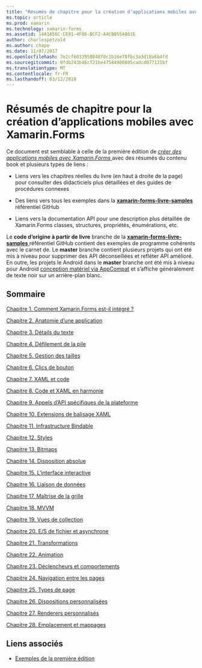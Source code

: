 ```yaml
---
title: "Résumés de chapitre pour la création d’applications mobiles avec Xamarin.Forms"
ms.topic: article
ms.prod: xamarin
ms.technology: xamarin-forms
ms.assetid: 14A1A56C-CE91-4F86-BCF2-A4CB055A861E
author: charlespetzold
ms.author: chape
ms.date: 11/07/2017
ms.openlocfilehash: 7e2cf6033958848f0c1b16e78fbc3a3d18a6b4fd
ms.sourcegitcommit: 0fdb243b46cf21be47584900805cadcd077121bf
ms.translationtype: MT
ms.contentlocale: fr-FR
ms.lasthandoff: 03/12/2018
---
```

# <a name="chapter-summaries-for-creating-mobile-apps-with-xamarinforms"></a>Résumés de chapitre pour la création d’applications mobiles avec Xamarin.Forms

Ce document est semblable à celle de la première édition de [ *créer des applications mobiles avec Xamarin.Forms* ](~/xamarin-forms/creating-mobile-apps-xamarin-forms/index.md) avec des résumés du contenu book et plusieurs types de liens :

- Liens vers les chapitres réelles du livre (en haut à droite de la page) pour consulter des didacticiels plus détaillées et des guides de procédures connexes

- Des liens vers tous les exemples dans la [ **xamarin-forms-livre-samples** ](https://github.com/xamarin/xamarin-forms-book-samples) référentiel GitHub

- Liens vers la documentation API pour une description plus détaillée de Xamarin.Forms classes, structures, propriétés, énumérations, etc.

Le **code d’origine à partir de livre** branche de la [ **xamarin-forms-livre-samples** ](https://github.com/xamarin/xamarin-forms-book-samples) référentiel GitHub contient des exemples de programme cohérents avec le carnet de. Le **master** branche contient plusieurs projets qui ont été mis à niveau pour supprimer des API déconseillées et refléter API amélioré. En outre, les projets le Android dans le **master** branche ont été mis à niveau pour Android [conception matériel via AppCompat](~/xamarin-forms/platform/android/index.md) et s’affiche généralement de texte noir sur un arrière-plan blanc.

## <a name="contents"></a>Sommaire

[Chapitre 1. Comment Xamarin.Forms est-il intégré ?](chapter01.md)

[Chapitre 2. Anatomie d’une application](chapter02.md)

[Chapitre 3. Détails du texte](chapter03.md)

[Chapitre 4. Défilement de la pile](chapter04.md)

[Chapitre 5. Gestion des tailles](chapter05.md)

[Chapitre 6. Clics de bouton](chapter06.md)

[Chapitre 7. XAML et code](chapter07.md)

[Chapitre 8. Code et XAML en harmonie](chapter08.md)

[Chapitre 9. Appels d’API spécifiques de la plateforme](chapter09.md)

[Chapitre 10. Extensions de balisage XAML](chapter10.md)

[Chapitre 11. Infrastructure Bindable](chapter11.md)

[Chapitre 12. Styles](chapter12.md)

[Chapitre 13. Bitmaps](chapter13.md)

[Chapitre 14. Disposition absolue](chapter14.md)

[Chapitre 15. L’interface interactive](chapter15.md)

[Chapitre 16. Liaison de données](chapter16.md)

[Chapitre 17. Maîtrise de la grille](chapter17.md)

[Chapitre 18. MVVM](chapter18.md)

[Chapitre 19. Vues de collection](chapter19.md)

[Chapitre 20. E/S de fichier et asynchrone](chapter20.md)

[Chapitre 21. Transformations](chapter21.md)

[Chapitre 22. Animation](chapter22.md)

[Chapitre 23. Déclencheurs et comportements](chapter23.md)

[Chapitre 24. Navigation entre les pages](chapter24.md)

[Chapitre 25. Types de page](chapter25.md)

[Chapitre 26. Dispositions personnalisées](chapter26.md)

[Chapitre 27. Renderers personnalisés](chapter27.md)

[Chapitre 28. Emplacement et mappages](chapter28.md)



## <a name="related-links"></a>Liens associés

- [Exemples de la première édition](https://github.com/xamarin/xamarin-forms-book-samples)
